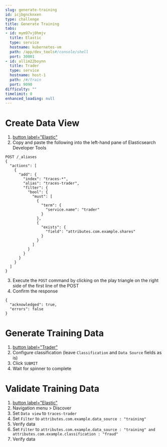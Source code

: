 ```yaml
---
slug: generate-training
id: icjbgncknxen
type: challenge
title: Generate Training
tabs:
- id: mym97vj0hmjv
  title: Elastic
  type: service
  hostname: kubernetes-vm
  path: /app/dev_tools#/console/shell
  port: 30001
- id: allim22boynn
  title: Trader
  type: service
  hostname: host-1
  path: /#/train
  port: 9090
difficulty: ""
timelimit: 0
enhanced_loading: null
---
```


# Create Data View

1. [button label="Elastic"](tab-0)
2. Copy and paste the following into the left-hand pane of Elasticsearch Developer Tools
```
POST /_aliases
{
  "actions": [
    {
      "add": {
        "index": "traces-*",
        "alias": "traces-trader",
        "filter": {
          "bool": {
            "must": [
              {
                "term": {
                  "service.name": "trader"
                }
              },
              {
                "exists": {
                  "field": "attributes.com.example.shares"
                }
              }
            ]
          }
        }
      }
    }
  ]
}
```
3. Execute the `POST` command by clicking on the play triangle on the right side of the first line of the POST
4. Confirm the response
```
{
  "acknowledged": true,
  "errors": false
}
```

# Generate Training Data

1. [button label="Trader"](tab-1)
2. Configure classification (leave `Classification` and `Data Source` fields as is)
3. Click `SUBMIT`
4. Wait for spinner to complete

# Validate Training Data

1. [button label="Elastic"](tab-0)
2. Navigation menu > Discover
3. Set `Data view` to `traces-trader`
4. Set `Filter` to `attributes.com.example.data_source : "training"`
5. Verify data
6. Set `Filter` to `attributes.com.example.data_source : "training" and attributes.com.example.classification : "fraud"`
7. Verify data
